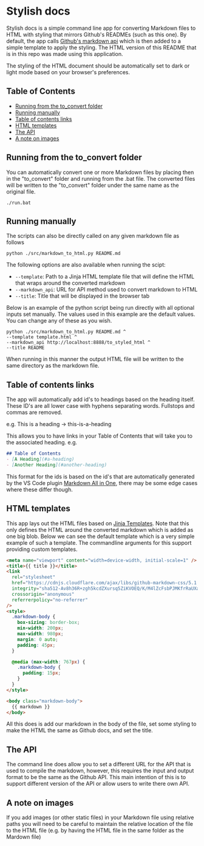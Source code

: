 # Stylish docs <!-- omit in toc -->

Stylish docs is a simple command line app for converting Markdown files to HTML with styling that mirrors Github's READMEs (such as this one). By default, the app calls [Github's markdown api](https://docs.github.com/en/rest/markdown) which is then added to a simple template to apply the styling. The HTML version of this README that is in this repo was made using this application.

The styling of the HTML document should be automatically set to dark or light mode based on your browser's preferences.
## Table of Contents <!-- omit in toc -->
- [Running from the to_convert folder](#running-from-the-to_convert-folder)
- [Running manually](#running-manually)
- [Table of contents links](#table-of-contents-links)
- [HTML templates](#html-templates)
- [The API](#the-api)
- [A note on images](#a-note-on-images)
## Running from the to_convert folder
You can automatically convert one or more Markdown files by placing then in the "to_convert" folder and running from the .bat file. The converted files will be written to the "to_convert" folder under the same name as the original file.

```
./run.bat
```

## Running manually
The scripts can also be directly called on any given markdown file as follows

```
python ./src/markdown_to_html.py README.md
```

The following options are also available when running the scipt:

- `--template`: Path to a Jinja HTML template file that will define the HTML that wraps around the converted markdown
- `--markdown_api`: URL for API method used to convert markdown to HTML
- `--title`: Title that will be displayed in the browser tab

Below is an example of the python script being run directly with all optional inputs set manually. The values used in this example are the default values. You can change any of these as you wish.

```
python ./src/markdown_to_html.py README.md ^
--template template.html ^
--markdown_api http://localhost:8888/to_styled_html ^
--title README
```

When running in this manner the output HTML file will be written to the same directory as the markdown file.

## Table of contents links
The app will automatically add id's to headings based on the heading itself. These ID's are all lower case with hyphens separating words. Fullstops and commas are removed. 

e.g.
This is a heading -> this-is-a-heading

This allows you to have links in your Table of Contents that will take you to the associated heading. e.g.
```markdown
## Table of Contents
- [A Heading](#a-heading)
- [Another Heading](#another-heading)
```
This format for the ids is based on the id's that are automatically generated by the VS Code plugin [Markdown All in One](https://marketplace.visualstudio.com/items?itemName=yzhang.markdown-all-in-one), there may be some edge cases where these differ though.

## HTML templates
This app lays out the HTML files based on [Jinja Templates](https://jinja.palletsprojects.com/en/3.0.x/). Note that this only defines the HTML around the converted markdown which is added as one big blob. Below we can see the default template which is a very simple example of such a template. The commandline arguments for this support providing custom templates.

```html
<meta name="viewport" content="width=device-width, initial-scale=1" />
<title>{{ title }}</title>
<link
  rel="stylesheet"
  href="https://cdnjs.cloudflare.com/ajax/libs/github-markdown-css/5.1.0/github-markdown.css"
  integrity="sha512-Av8h36R+zgh5kcdZXursq5ZiKVOEQ/K/M4lZcFsbPJMKfrRaUXatxZERx2s6LzAfVUcWg90Yycl4Gsfdgfd29A=="
  crossorigin="anonymous"
  referrerpolicy="no-referrer"
/>
<style>
  .markdown-body {
    box-sizing: border-box;
    min-width: 200px;
    max-width: 980px;
    margin: 0 auto;
    padding: 45px;
  }

  @media (max-width: 767px) {
    .markdown-body {
      padding: 15px;
    }
  }
</style>

<body class="markdown-body">
  {{ markdown }}
</body>
```

All this does is add our markdown in the body of the file, set some styling to make the HTML the same as Github docs, and set the title.

## The API
The command line does allow you to set a different URL for the API that is used to compile the markdown, however, this requires the input and output format to be the same as the Github API. This main intention of this is to support different version of the API or allow users to write there own API.
## A note on images

If you add images (or other static files) in your Markdown file using relative paths you will need to be careful to maintain the relative location of the file to the HTML file (e.g. by having the HTML file in the same folder as the Mardown file)
